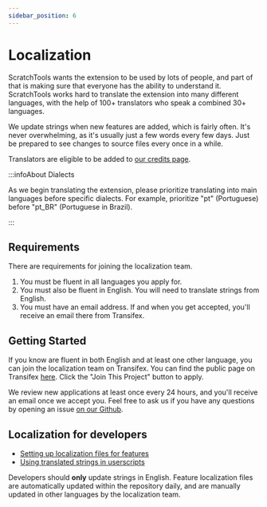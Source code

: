 ```yaml
---
sidebar_position: 6
---
```


# Localization
ScratchTools wants the extension to be used by lots of people, and part of that is making sure that everyone has the ability to understand it. ScratchTools works hard to translate the extension into many different languages, with the help of 100+ translators who speak a combined 30+ languages.

We update strings when new features are added, which is fairly often. It's never overwhelming, as it's usually just a few words every few days. Just be prepared to see changes to source files every once in a while.

Translators are eligible to be added to [our credits page](https://scratchtools.app/credits/).

:::infoAbout Dialects

As we begin translating the extension, please prioritize translating into main languages before specific dialects. For example, prioritize "pt" (Portuguese) before "pt_BR" (Portuguese in Brazil).

:::

## Requirements
There are requirements for joining the localization team.

1. You must be fluent in all languages you apply for.
2. You must also be fluent in English. You will need to translate strings from English.
3. You must have an email address. If and when you get accepted, you'll receive an email there from Transifex.

## Getting Started
If you know are fluent in both English and at least one other language, you can join the localization team on Transifex. You can find the public page on Transifex [here](https://explore.transifex.com/scratchtools/scratchtools/). Click the "Join This Project" button to apply.

We review new applications at least once every 24 hours, and you'll receive an email once we accept you. Feel free to ask us if you have any questions by opening an issue [on our Github](https://github.com/STForScratch/ScratchTools/).

## Localization for developers
- [Setting up localization files for features](https://docs.scratchtools.app/docs/api/msg#setting-localization-in-data-file)
- [Using translated strings in userscripts](https://docs.scratchtools.app/docs/api/msg)

Developers should **only** update strings in English. Feature localization files are automatically updated within the repository daily, and are manually updated in other languages by the localization team.